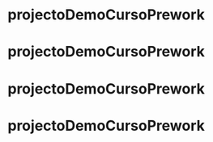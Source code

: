 # projectoDemoCursoPrework
# projectoDemoCursoPrework
# projectoDemoCursoPrework
# projectoDemoCursoPrework
